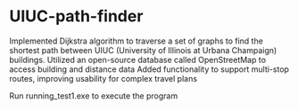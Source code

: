 # UIUC-path-finder


Implemented Dijkstra algorithm to traverse a set of graphs to find the shortest path between UIUC (University of Illinois at Urbana Champaign) buildings.
Utilized an open-source database called OpenStreetMap to access building and distance data
Added functionality to support multi-stop routes, improving usability for complex travel plans

Run running_test1.exe to execute the program
